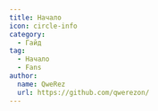 ```yaml
---
title: Начало
icon: circle-info
category:
  - Гайд
tag:
  - Начало
  - Fans
author:
  name: QweRez
  url: https://github.com/qwerezon/
---
```


<AutoCatalog />
